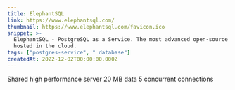 ```yaml
---
title: ElephantSQL
link: https://www.elephantsql.com/
thumbnail: https://www.elephantsql.com/favicon.ico
snippet: >-
  ElephantSQL - PostgreSQL as a Service. The most advanced open-source database,
  hosted in the cloud.
tags: ["postgres-service", " database"]
createdAt: 2022-12-02T00:00:00.000Z
---
```

Shared high performance server
20 MB data
5 concurrent connections